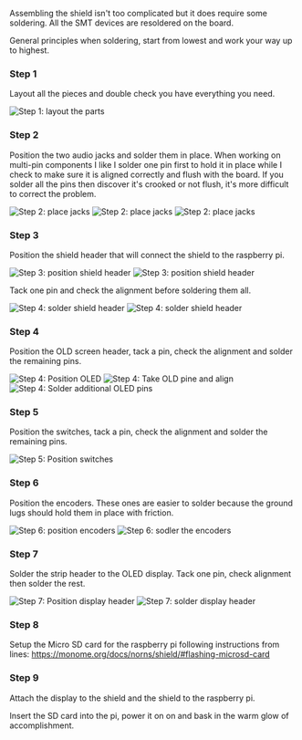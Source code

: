 Assembling the shield isn't too complicated but it does require some soldering.  All the SMT devices are resoldered on the board.

General principles when soldering, start from lowest and work your way up to highest.

### Step 1

Layout all the pieces and double check you have everything you need.

![Step 1: layout the parts](https://github.com/vfilby/norns-shield-diy/blob/main/IMG_2993.jpeg?raw=true)

### Step 2

Position the two audio jacks and solder them in place.  When working on multi-pin components I like I solder one pin first to hold it in place while I check to make sure it is aligned correctly and flush with the board.  If you solder all the pins then discover it's crooked or not flush, it's more difficult to correct the problem.

![Step 2: place jacks](https://github.com/vfilby/norns-shield-diy/blob/main/IMG_3004.jpeg?raw=true)
![Step 2: place jacks](https://github.com/vfilby/norns-shield-diy/blob/main/IMG_3005.jpeg?raw=true)
![Step 2: place jacks](https://github.com/vfilby/norns-shield-diy/blob/main/IMG_3006.jpeg?raw=true)

### Step 3

Position the shield header that will connect the shield to the raspberry pi.

![Step 3: position shield header](https://github.com/vfilby/norns-shield-diy/blob/main/IMG_3005.jpeg?raw=true)
![Step 3: position shield header](https://github.com/vfilby/norns-shield-diy/blob/main/IMG_2996.jpeg?raw=true)

Tack one pin and check the alignment before soldering them all.

![Step 4: solder shield header](https://github.com/vfilby/norns-shield-diy/blob/main/IMG_3006.jpeg?raw=true)
![Step 4: solder shield header](https://github.com/vfilby/norns-shield-diy/blob/main/IMG_3007.jpeg?raw=true)

### Step 4

Position the OLD screen header, tack a pin, check the alignment and solder the remaining pins.

![Step 4: Position OLED](https://github.com/vfilby/norns-shield-diy/blob/main/IMG_3009.jpeg?raw=true)
![Step 4: Take OLD pine and align](https://github.com/vfilby/norns-shield-diy/blob/main/IMG_3010.jpeg?raw=true)
![Step 4: Solder additional OLED pins](https://github.com/vfilby/norns-shield-diy/blob/main/IMG_3011.jpeg?raw=true)

### Step 5

Position the switches, tack a pin, check the alignment and solder the remaining pins.

![Step 5: Position switches](https://github.com/vfilby/norns-shield-diy/blob/main/IMG_3012.jpeg?raw=true)

### Step 6

Position the encoders.  These ones are easier to solder because the ground lugs should hold them in place with friction.

![Step 6: position encoders](https://github.com/vfilby/norns-shield-diy/blob/main/IMG_3014.jpeg?raw=true)
![Step 6: sodler the encoders](https://github.com/vfilby/norns-shield-diy/blob/main/IMG_3015.jpeg?raw=true)

### Step 7

Solder the strip header to the OLED display.  Tack one pin, check alignment then solder the rest.

![Step 7: Position display header](https://github.com/vfilby/norns-shield-diy/blob/main/IMG_2999.jpeg?raw=true)
![Step 7: solder display header](https://github.com/vfilby/norns-shield-diy/blob/main/IMG_3015.jpeg?raw=true)

### Step 8

Setup the Micro SD card for the raspberry pi following instructions from lines: https://monome.org/docs/norns/shield/#flashing-microsd-card

### Step 9

Attach the display to the shield and the shield to the raspberry pi.  

Insert the SD card into the pi, power it on on and bask in the warm glow of accomplishment.

